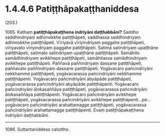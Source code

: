 # 1.4.4.6 Patiṭṭhāpakaṭṭhaniddesa

(203.)

1085\. Kathaṃ **patiṭṭhāpakaṭṭhena indriyāni daṭṭhabbāni?** Saddho saddhindriyaṃ adhimokkhe patiṭṭhāpeti, saddhassa saddhindriyaṃ adhimokkhe patiṭṭhāpeti. Vīriyavā vīriyindriyaṃ paggahe patiṭṭhāpeti, vīriyavato vīriyindriyaṃ paggahe patiṭṭhāpeti. Satimā satindriyaṃ upaṭṭhāne patiṭṭhāpeti, satimato satindriyaṃ upaṭṭhāne patiṭṭhāpeti. Samāhito samādhindriyaṃ avikkhepe patiṭṭhāpeti, samāhitassa samādhindriyaṃ avikkhepe patiṭṭhāpeti. Paññavā paññindriyaṃ dassane patiṭṭhāpeti, paññavato paññindriyaṃ dassane patiṭṭhāpeti. Yogāvacaro pañcindriyāni nekkhamme patiṭṭhāpeti, yogāvacarassa pañcindriyāni nekkhamme patiṭṭhāpenti. Yogāvacaro pañcindriyāni abyāpāde patiṭṭhāpeti, yogāvacarassa pañcindriyāni abyāpāde patiṭṭhāpenti. Yogāvacaro pañcindriyāni ālokasaññāya patiṭṭhāpeti, yogāvacarassa pañcindriyāni ālokasaññāya patiṭṭhāpenti. Yogāvacaro pañcindriyāni avikkhepe patiṭṭhāpeti, yogāvacarassa pañcindriyāni avikkhepe patiṭṭhāpenti…pe…  yogāvacaro pañcindriyāni arahattamagge patiṭṭhāpeti, yogāvacarassa pañcindriyāni arahattamagge patiṭṭhāpenti. Evaṃ patiṭṭhāpakaṭṭhena indriyāni daṭṭhabbāni.

---

1086\. Suttantaniddeso catuttho.
